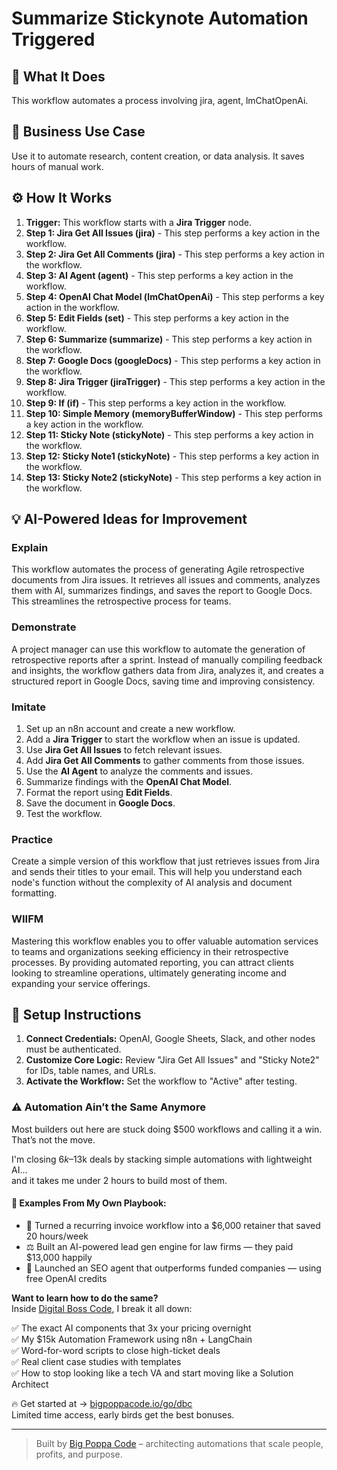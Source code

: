 # Summarize Stickynote Automation Triggered

## 🚀 What It Does
This workflow automates a process involving jira, agent, lmChatOpenAi.

## 💼 Business Use Case
Use it to automate research, content creation, or data analysis. It saves hours of manual work.

## ⚙️ How It Works
1.  **Trigger:** This workflow starts with a **Jira Trigger** node.
2. **Step 1: Jira Get All Issues (jira)** - This step performs a key action in the workflow.
3. **Step 2: Jira Get All Comments (jira)** - This step performs a key action in the workflow.
4. **Step 3: AI Agent (agent)** - This step performs a key action in the workflow.
5. **Step 4: OpenAI Chat Model (lmChatOpenAi)** - This step performs a key action in the workflow.
6. **Step 5: Edit Fields (set)** - This step performs a key action in the workflow.
7. **Step 6: Summarize (summarize)** - This step performs a key action in the workflow.
8. **Step 7: Google Docs (googleDocs)** - This step performs a key action in the workflow.
9. **Step 8: Jira Trigger (jiraTrigger)** - This step performs a key action in the workflow.
10. **Step 9: If (if)** - This step performs a key action in the workflow.
11. **Step 10: Simple Memory (memoryBufferWindow)** - This step performs a key action in the workflow.
12. **Step 11: Sticky Note (stickyNote)** - This step performs a key action in the workflow.
13. **Step 12: Sticky Note1 (stickyNote)** - This step performs a key action in the workflow.
14. **Step 13: Sticky Note2 (stickyNote)** - This step performs a key action in the workflow.

## 💡 AI-Powered Ideas for Improvement
### Explain
This workflow automates the process of generating Agile retrospective documents from Jira issues. It retrieves all issues and comments, analyzes them with AI, summarizes findings, and saves the report to Google Docs. This streamlines the retrospective process for teams.

### Demonstrate
A project manager can use this workflow to automate the generation of retrospective reports after a sprint. Instead of manually compiling feedback and insights, the workflow gathers data from Jira, analyzes it, and creates a structured report in Google Docs, saving time and improving consistency.

### Imitate
1. Set up an n8n account and create a new workflow.
2. Add a **Jira Trigger** to start the workflow when an issue is updated.
3. Use **Jira Get All Issues** to fetch relevant issues.
4. Add **Jira Get All Comments** to gather comments from those issues.
5. Use the **AI Agent** to analyze the comments and issues.
6. Summarize findings with the **OpenAI Chat Model**.
7. Format the report using **Edit Fields**.
8. Save the document in **Google Docs**.
9. Test the workflow.

### Practice
Create a simple version of this workflow that just retrieves issues from Jira and sends their titles to your email. This will help you understand each node's function without the complexity of AI analysis and document formatting.

### WIIFM
Mastering this workflow enables you to offer valuable automation services to teams and organizations seeking efficiency in their retrospective processes. By providing automated reporting, you can attract clients looking to streamline operations, ultimately generating income and expanding your service offerings.

## 🔧 Setup Instructions
1. **Connect Credentials:** OpenAI, Google Sheets, Slack, and other nodes must be authenticated.
2. **Customize Core Logic:** Review "Jira Get All Issues" and "Sticky Note2" for IDs, table names, and URLs.
3. **Activate the Workflow:** Set the workflow to "Active" after testing.

### ⚠️ Automation Ain’t the Same Anymore

Most builders out here are stuck doing $500 workflows and calling it a win.  
That’s not the move.  

I'm closing $6k–$13k deals by stacking simple automations with lightweight AI...  
and it takes me under 2 hours to build most of them.

#### 🧠 Examples From My Own Playbook:
- 🔁 Turned a recurring invoice workflow into a $6,000 retainer that saved 20 hours/week  
- ⚖️ Built an AI-powered lead gen engine for law firms — they paid $13,000 happily  
- 🚀 Launched an SEO agent that outperforms funded companies — using free OpenAI credits  

**Want to learn how to do the same?**  
Inside [Digital Boss Code](https://bigpoppacode.io/go/dbc), I break it all down:

✅ The exact AI components that 3x your pricing overnight  
✅ My $15k Automation Framework using n8n + LangChain  
✅ Word-for-word scripts to close high-ticket deals  
✅ Real client case studies with templates  
✅ How to stop looking like a tech VA and start moving like a Solution Architect  

🔥 Get started at → [bigpoppacode.io/go/dbc](https://bigpoppacode.io/go/dbc)  
Limited time access, early birds get the best bonuses.

---
> Built by [Big Poppa Code](https://bigpoppacode.io) – architecting automations that scale people, profits, and purpose.
